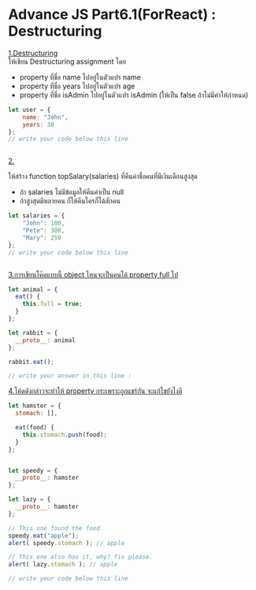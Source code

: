 # Advance JS Part6.1(ForReact) : Destructuring

[1.Destructuring](https://docs.google.com/presentation/d/1hvv6JOhOGVyWeNRkjeeRFfd_0wj8lUre/edit#slide=id.p100)  
ให้เขียน Destructuring assignment โดย  
- property ที่ชื่อ name ไปอยู่ในตัวแปร name
- property ที่ชื่อ years ไปอยู่ในตัวแปร age
- property ที่ชื่อ isAdmin ไปอยู่ในตัวแปร isAdmin (ให้เป็น false ถ้าไม่มีค่าให้กำหนด)


```js
let user = {
    name: "John",
    years: 30
};
// write your code below this line 



```
[2.](https://docs.google.com/presentation/d/1hvv6JOhOGVyWeNRkjeeRFfd_0wj8lUre/edit#slide=id.p101)  

ให้สร้าง function topSalary(salaries) ที่คืนค่าชื่อคนที่มีเงินเดือนสูงสุด
- ถ้า salaries ไม่มีข้อมูลให้คืนค่าเป็น null
- ถ้าสูงสุดมีหลายคน ก็ให้คืนใครก็ได้สักคน

```js
let salaries = {
    "John": 100,
    "Pete": 300,
    "Mary": 250
};
// write your code below this line



```
[3.การเขียนโค๊ดแบบนี้ object ไหนจะเป็นคนได้ property full ไป](https://docs.google.com/presentation/d/1Exa9wm8LqxPlLEIuhvcn4RPHGzEXmEID/edit#slide=id.p31)

```js
let animal = {
  eat() {
    this.full = true;
  }
};

let rabbit = {
  __proto__: animal
};

rabbit.eat();

// write your answer in this line : 
```  

[4.โค้ดดังกล่าวจะทำให้ property กระเพราะถูกแชร์กัน จะแก้ไขยังไงดี](https://docs.google.com/presentation/d/1Exa9wm8LqxPlLEIuhvcn4RPHGzEXmEID/edit#slide=id.p32)

```js
let hamster = {
  stomach: [],

  eat(food) {
    this.stomach.push(food);
  }
};


let speedy = {
  __proto__: hamster
};

let lazy = {
  __proto__: hamster
};

// This one found the food
speedy.eat("apple");
alert( speedy.stomach ); // apple

// This one also has it, why? fix please.
alert( lazy.stomach ); // apple
```

```js
// write your code below this line





```